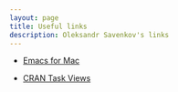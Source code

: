 ```yaml
---
layout: page
title: Useful links
description: Oleksandr Savenkov's links
---
```


- [Emacs for Mac](https://vigou3.github.io/emacs-modified-macos/)

- [CRAN Task Views](https://cran.r-project.org/web/views/)
